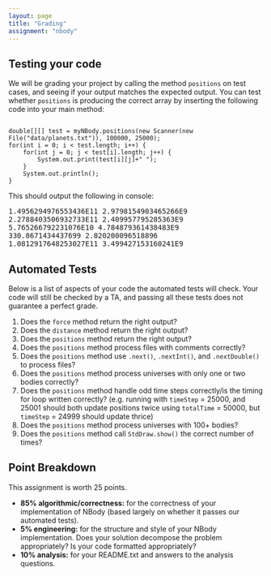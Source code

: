 ```yaml
---
layout: page
title: "Grading"
assignment: "nbody"
---
```


## Testing your code
We will be grading your project by calling the method `positions` on test cases, and seeing if your output matches the expected output. You can test whether <code>positions</code> is producing the correct array by inserting the following code into your main method:

<pre><code>
double[][] test = myNBody.positions(new Scanner(new File("data/planets.txt")), 100000, 25000);
for(int i = 0; i < test.length; i++) {
    for(int j = 0; j < test[i].length; j++) {
        System.out.print(test[i][j]+" ");
    }
    System.out.println();
}
</code></pre>

This should output the following in console:

<samp>
1.4956294976553436E11 2.9798154903465266E9 <br>
2.2788403506932733E11 2.409957795285363E9 <br>
5.765266792231076E10 4.784879361438483E9 <br>
330.8671434437699 2.820200096518896 <br>
1.0812917648253027E11 3.499427153160241E9 <br>
</samp>

## Automated Tests
Below is a list of aspects of your code the automated tests will check. Your code will still be checked by a TA, and passing all these tests does not guarantee a perfect grade. 

<ol>
<li>Does the <code>force</code> method return the right output?</li>
<li>Does the <code>distance</code> method return the right output?</li>

<li>Does the <code>positions</code> method return the right output?</li>
<li>Does the <code>positions</code> method process files with comments correctly?</li>
<li>Does the <code>positions</code> method use <code>.next()</code>, <code>.nextInt()</code>, and <code>.nextDouble()</code> to process files?</li>
<li>Does the <code>positions</code> method process universes with only one or two bodies correctly?</li>
<li>Does the <code>positions</code> method handle odd time steps correctly/is the timing for loop written correctly? (e.g. running with <code>timeStep</code> = 25000, and 25001 should both update positions twice using <code>totalTime</code> = 50000, but <code>timeStep</code> = 24999 should update thrice)</li>
<li>Does the <code>positions</code> method process universes with 100+ bodies?</li>
<li>Does the <code>positions</code> method call <code>StdDraw.show()</code> the correct number of times?</li>
</ol>

## Point Breakdown

This assignment is worth 25 points. 
<ul>
<li>	<strong>85% algorithmic/correctness:</strong> for the correctness of your implementation of NBody (based largely on whether it passes our automated tests).</li>
<li>	<strong>5% engineering:</strong> for the structure and style of your NBody implementation. Does your solution decompose the problem appropriately? Is your code formatted appropriately?</li> 
<li> <strong>10% analysis:</strong> for your README.txt and answers to the analysis questions.</li>
</ul>
